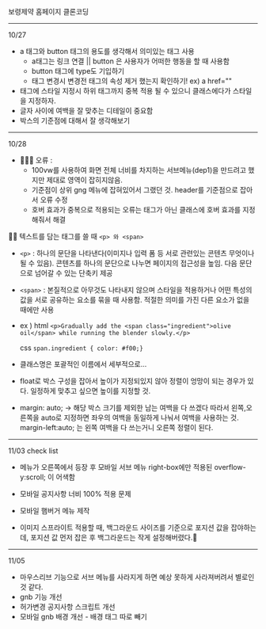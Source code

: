 보령제약 홈페이지 클론코딩

---

10/27

- a 태그와 button 태그의 용도를 생각해서 의미있는 태그 사용
  - a태그는 링크 연결 || button 은 사용자가 어떠한 행동을 할 때 사용함
  - button 태그에 type도 기입하기
  - 태그 변경시 변경전 태그의 속성 제거 했는지 확인하기! ex) a href=""
- 태그에 스타일 지정시 하위 태그까지 중복 적용 될 수 있으니 클래스에다가 스타일을 지정하자.
- 글자 사이에 여백을 잘 맞추는 디테일이 중요함
- 박스의 기준점에 대해서 잘 생각해보기

---

10/28

- 👨🏻‍💻 오류 :
  - 100vw를 사용하여 화면 전체 너비를 차지하는 서브메뉴(dep1)을 만드려고 했지만 제대로 영역이 잡히지않음.
  - 기준점이 상위 gng 메뉴에 잡혀있어서 그랬던 것. header를 기준점으로 잡아서 오류 수정
  - 호버 효과가 중복으로 적용되는 오류는 태그가 아닌 클래스에 호버 효과를 지정해줘서 해결

✍🏻 텍스트를 담는 태그를 쓸 때 `<p> 와 <span>`

- `<p>` : 하나의 문단을 나타낸다(이미지나 입력 폼 등 서로 관련있는 콘텐츠 무엇이나 될 수 있음). 콘텐츠를 하나의 문단으로 나누면 페이지의 접근성을 높임. 다음 문단으로 넘어갈 수 있는 단축키 제공

- `<span>` : 본질적으로 아무것도 나타내지 않으며 스타일을 적용하거나 어떤 특성의 값을 서로 공유하는 요소를 묶을 때 사용함. 적절한 의미를 가진 다른 요소가 없을 때에만 사용
- ex )
  html
  `<p>Gradually add the <span class="ingredient">olive oil</span> while running the blender slowly.</p>`

  css
  `span.ingredient { color: #f00;}`

- 클래스명은 포괄적인 이름에서 세부적으로...
- float로 박스 구성을 잡아서 높이가 지정되있지 않아 정렬이 엉망이 되는 경우가 있다. 일정하게 맞추고 싶으면 높이를 지정할 것.
- margin: auto; -> 해당 박스 크기를 제외한 남는 여백을 다 쓰겠다 따라서 왼쪽,오른쪽을 auto로 지정하면 좌우의 여백을 동일하게 나눠서 여백을 사용하는 것. margin-left:auto; 는 왼쪽 여백을 다 쓰는거니 오른쪽 정렬이 된다.

---

11/03
check list

- 메뉴가 오른쪽에서 등장 후 모바일 서브 메뉴 right-box에만 적용된 overflow-y:scroll; 이 어색함
- 모바일 공지사항 너비 100% 적용 문제
- 모바일 햄버거 메뉴 제작

- 이미지 스프라이트 적용할 때, 백그라운드 사이즈를 기준으로 포지션 값을 잡야하는데, 포지션 값 먼저 잡은 후 백그라운드는 작게 설정해버렸다.🔨

---

11/05

- 마우스리브 기능으로 서브 메뉴를 사라지게 하면 예상 못하게 사라져버려서 별로인것 같다.
- gnb 기능 개선
- 허가변경 공지사항 스크립트 개선
- 모바일 gnb 배경 개선 - 배경 태그 따로 빼기
